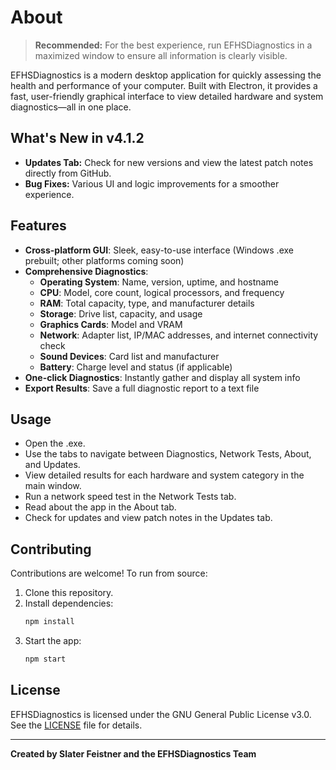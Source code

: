 # About

> **Recommended:** For the best experience, run EFHSDiagnostics in a maximized window to ensure all information is clearly visible.

EFHSDiagnostics is a modern desktop application for quickly assessing the health and performance of your computer. Built with Electron, it provides a fast, user-friendly graphical interface to view detailed hardware and system diagnostics—all in one place.

## What's New in v4.1.2
- **Updates Tab:** Check for new versions and view the latest patch notes directly from GitHub.
- **Bug Fixes:** Various UI and logic improvements for a smoother experience.

## Features
- **Cross-platform GUI**: Sleek, easy-to-use interface (Windows .exe prebuilt; other platforms coming soon)
- **Comprehensive Diagnostics**:
  - **Operating System**: Name, version, uptime, and hostname
  - **CPU**: Model, core count, logical processors, and frequency
  - **RAM**: Total capacity, type, and manufacturer details
  - **Storage**: Drive list, capacity, and usage
  - **Graphics Cards**: Model and VRAM
  - **Network**: Adapter list, IP/MAC addresses, and internet connectivity check
  - **Sound Devices**: Card list and manufacturer
  - **Battery**: Charge level and status (if applicable)
- **One-click Diagnostics**: Instantly gather and display all system info
- **Export Results**: Save a full diagnostic report to a text file

## Usage
- Open the .exe.
- Use the tabs to navigate between Diagnostics, Network Tests, About, and Updates.
- View detailed results for each hardware and system category in the main window.
- Run a network speed test in the Network Tests tab.
- Read about the app in the About tab.
- Check for updates and view patch notes in the Updates tab.

## Contributing
Contributions are welcome! To run from source:
1. Clone this repository.
2. Install dependencies:
   ```bash
   npm install
   ```
3. Start the app:
   ```bash
   npm start
   ```

## License
EFHSDiagnostics is licensed under the GNU General Public License v3.0. See the [LICENSE](./LICENSE) file for details.

---

**Created by Slater Feistner and the EFHSDiagnostics Team** 